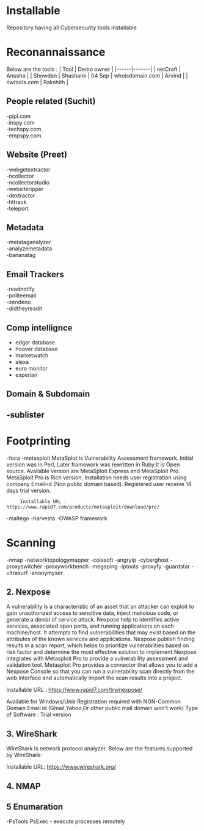 # Installable
Repository having all Cybersecurity tools installable

# Reconannaissance
Below are the tools :
   | Tool | Demo owner  |
   |------|-------|
   | netCraft | Anusha |
  | Showdan  | Shashank | 04 Sep
  | whoisdomain.com | Arvind |
  | nwtools.com   | Rakshith |
  
  
## People related (Suchit)
  -pipl.com <br>
  -inspy.com <br>
  -techspy.com <br>
  -empspy.com <br>
  
## Website (Preet)
   -webgetextracter <br>
   -ncollector <br>
   -ncollectorstudio <br>
   -websiteripper <br>
   -dextractor <br>
   -httrack <br>
   -teleport <br>
   
 ## Metadata 
   -metataganalyzer <br>
   -analyzemetadata <br>
   -bananatag <br>
   
 ## Email Trackers
   -readnotify <br>
   -politeemail <br>
   -zendeno <br>
   -didtheyreadit <br>
   
 ## Comp intellignce 
  - edgar database <br>
  - hoover database <br>
  - marketwatch <br>
  - alexa <br>
  - euro monitor <br>
  - experian <br>
 
 ## Domain & Subdomain
  -sublister <br>
  -
  

# Footprinting
   -foca
   -metasploit
         MetaSplot is Vulnerability Assessment framework. Initial version was in Perl, Later framework was rewritten in Ruby.It is Open source. Available version are MetaSploit Express and MetaSploit Pro. MetaSploit Pro is Rich version. Installation needs user registration using company Email-id (Non public domain based). Registered user receive 14 days trial version.

         Installable URL : https://www.rapid7.com/products/metasploit/download/pro/
-maltego
   -harvesta
   -OWASP framework
   
# Scanning
  -nmap
  -networktopologymapper
  -colasoft
  -angryip
  -cyberghost
  -proxyswitcher
  -proxyworkbench
  -megaping
  -iptools
  -proxyfy
  -guardstar
  -ultrasurf
  -anonymyser



 
  




## 2. Nexpose
A vulnerability is a characteristic of an asset that an attacker can exploit to gain unauthorized access to sensitive data, inject malicious code, or generate a denial of service attack. Nexpose help to identifies active services, associated open ports, and running applications on each machine/host. It attempts to find vulnerabilities that may exist based on the attributes of the known services and applications. 
Nexpose publish finding results in a scan report, which helps to prioritize vulnerabilities based on risk factor and determine the most effective solution to implement.Nexpose integrates with Metasploit Pro to provide a vulnerability assessment and validation tool. Metasploit Pro provides a connector that allows you to add a Nexpose Console so that you can run a vulnerability scan directly from the web interface and automatically import the scan results into a project.

Installable URL : https://www.rapid7.com/try/nexpose/ 

Available for Windows/Unix
Registration required with NON-Common Domain Email id (Gmail,Yahoo,Or other public mail domain won't work)
Type of Software : Trial version 


## 3. WireShark
WireShark is network protocol analyzer. Below are the features supported by WireShark:


Installable URL: https://www.wireshark.org/


## 4. NMAP


## 5 Enumaration 
 -PsTools
  PsExec - execute processes remotely
 

